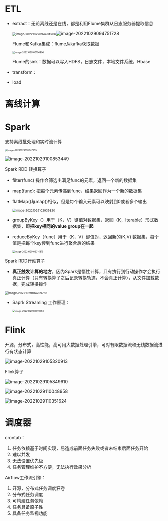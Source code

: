 # ETL

* extract：无论离线还是在线，都是利用Flume集群从日志服务器提取信息

  <img src="笔记图片/image-20221029094404906.png" alt="image-20221029094404906" style="zoom:67%;" />![image-20221029094751728](笔记图片/image-20221029094751728.png)

  Flume和Kafka集成：flume从kafka获取数据

  <img src="笔记图片/image-20221029100106996.png" alt="image-20221029100106996" style="zoom:50%;" />

  Flume的sink：数据可以写入HDFS，日志文件，本地文件系统，Hbase

* transform：

* load

# 离线计算

# Spark

支持离线批处理和实时流计算

<img src="笔记图片/image-20221029100647255.png" alt="image-20221029100647255" style="zoom: 50%;" />

![image-20221029100853449](笔记图片/image-20221029100853449.png)

Spark RDD 转换算子

* filter(func) 操作会筛选出满足func的元素，返回一个新的数据集

* map(func): 把每个元素传递到func，结果返回作为一个新的数据集

* flatMap()与map()相似，但是每个输入元素可以映射到0或者多个输出

  <img src="笔记图片/image-20221029102939820.png" alt="image-20221029102939820" style="zoom: 67%;" />

* groupByKey（）用于（K，V）键值对数据集，返回（K，Iterable）形式数据集，即**把key相同的value group在一起**

* reduceByKey（func）用于（K，V）键值对，返回新的(K,V) 数据集，每个值是把每个key传到func进行聚合后的结果

  <img src="笔记图片/image-20221029103314815.png" alt="image-20221029103314815" style="zoom:50%;" />

Spark RDD行动算子

* **真正触发计算的地方**，因为Spark是惰性计算，只有执行到行动操作才会执行真正计算（只有转换算子之后记录转换轨迹，不会真正计算），从文件加载数据，完成转换操作

<img src="笔记图片/image-20221029104709783.png" alt="image-20221029104709783" style="zoom:67%;" />

* Saprk Streaming 工作原理：

  <img src="笔记图片/image-20221029105019663.png" alt="image-20221029105019663" style="zoom:50%;" />

# Flink

开源，分布式，高性能，高可用大数据处理引擎，可对有限数据流和无线数据流进行有状态计算

![image-20221029105320913](笔记图片/image-20221029105320913.png)

Flink算子

![image-20221029105849610](笔记图片/image-20221029105849610.png)

![image-20221029110048958](笔记图片/image-20221029110048958.png)

![image-20221029110351624](笔记图片/image-20221029110351624.png)

# 调度器

crontab：

1. 任务依赖基于时间实现，易造成前面任务失败或者未结束后面任务开始
2. 难以并发
3. 无法设置优先级
4. 任务管理维护不方便，无法执行效果分析

Airflow工作流引擎：

1. 开源，分布式任务调度狂卷
2. 分布式任务调度
3. 可构建任务依赖
4. 任务具备原子性
5. 具备任务监视功能